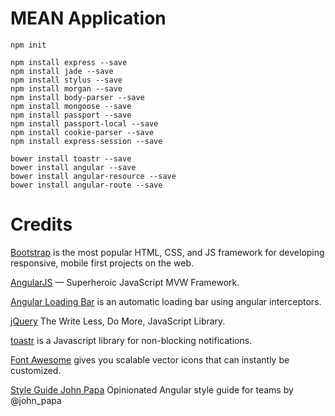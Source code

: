 # MEAN Application
```
npm init

npm install express --save
npm install jade --save
npm install stylus --save
npm install morgan --save
npm install body-parser --save
npm install mongoose --save
npm install passport --save
npm install passport-local --save
npm install cookie-parser --save
npm install express-session --save

bower install toastr --save 
bower install angular --save
bower install angular-resource --save
bower install angular-route --save
```

# Credits

[Bootstrap](http://getbootstrap.com/) is the most popular HTML, CSS, and JS framework for developing responsive, mobile first projects on the web.

[AngularJS](https://angularjs.org/) — Superheroic JavaScript MVW Framework.

[Angular Loading Bar](https://chieffancypants.github.io/angular-loading-bar/) is an automatic loading bar using angular interceptors.

[jQuery](https://jquery.com/) The Write Less, Do More, JavaScript Library.

[toastr](https://github.com/CodeSeven/toastr) is a Javascript library for non-blocking notifications.

[Font Awesome](http://fontawesome.io/) gives you scalable vector icons that can instantly be customized.

[Style Guide John Papa](https://github.com/johnpapa/angular-styleguide) Opinionated Angular style guide for teams by @john_papa
